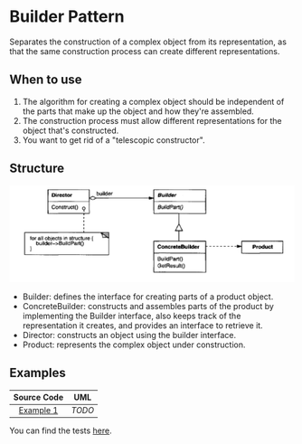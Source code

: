 # Builder Pattern

Separates the construction of a complex object from its representation, as that the same construction process can create different representations.

## When to use

1. The algorithm for creating a complex object should be independent of the parts that make up the object and how they're assembled.
2. The construction process must allow different representations for the object that's constructed.
3. You want to get rid of a "telescopic constructor".

## Structure

<p align="center">
  <img src="figures/figure_1.png">
</p>

- Builder: defines the interface for creating parts of a product object.
- ConcreteBuilder: constructs and assembles parts of the product by implementing the Builder interface, also keeps track of the representation it creates, and provides an interface to retrieve it.
- Director: constructs an object using the builder interface.
- Product: represents the complex object under construction.

## Examples

|        Source Code        |  UML   |
| :-----------------------: | :----: |
| [Example 1](example_1.ts) | _TODO_ |

You can find the tests [here](index.test.ts).
